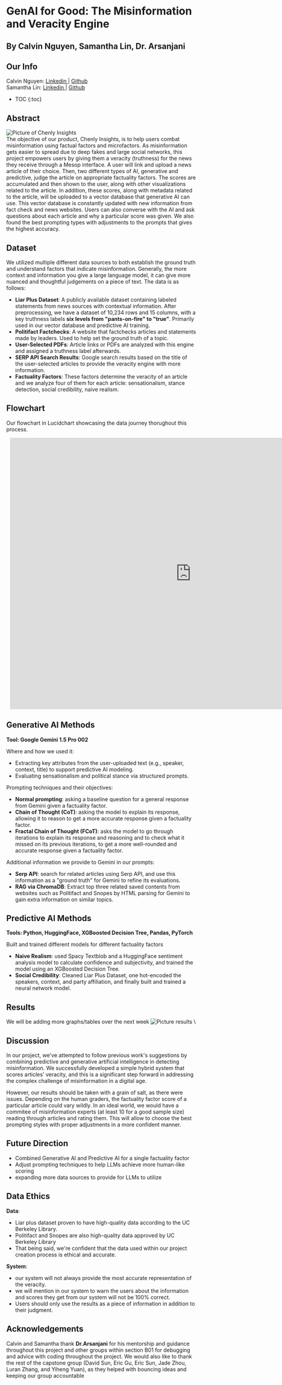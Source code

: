 # GenAI for Good: The Misinformation and Veracity Engine
## By Calvin Nguyen, Samantha Lin, Dr. Arsanjani
## Our Info
Calvin Nguyen: <a href = "https://www.linkedin.com/in/calvin-nguyen-data/"> Linkedin </a> | <a href = "https://github.com/Neniflight"> Github </a> \
Samantha Lin: <a href = "https://www.linkedin.com/in/calvin-nguyen-data/"> Linkedin </a> | <a href = "https://github.com/Samanthalin0918"> Github </a>

* TOC
{:toc}

## Abstract
![Picture of Chenly Insights](static/chenly_landing_page.png) \
The objective of our product, Chenly Insights, is to help users combat misinformation using factual factors and microfactors. As misinformation gets easier to spread due to deep fakes and large social networks, this project empowers users by giving them a veracity (truthness) for the news they receive through a Mesop interface. A user will link and upload a news article of their choice. Then, two different types of AI, generative and predictive, judge the article on appropriate factuality factors. The scores are accumulated and then shown to the user, along with other visualizations related to the article. In addition, these scores, along with metadata related to the article, will be uploaded to a vector database that generative AI can use. This vector database is constantly updated with new information from fact check and news websites. Users can also converse with the AI and ask questions about each article and why a particular score was given. We also found the best prompting types with adjustments to the prompts that gives the highest accuracy.

## Dataset
We utilized multiple different data sources to both establish the ground truth and understand factors that indicate misinformation. Generally, the more context and information you give a large language model, it can give more nuanced and thoughtful judgements on a piece of text. The data is as follows: 
* **Liar Plus Dataset**: A publicly available dataset containing labeled statements from news sources with contextual information. After preprocessing, we have a dataset of 10,234 rows and 15 columns, with a key truthness labels **six levels from "pants-on-fire" to "true"**. Primarily used in our vector database and predictive AI training.
* **Politifact Factchecks**: A website that factchecks articles and statements made by leaders. Used to help set the ground truth of a topic.
* **User-Selected PDFs**: Article links or PDFs are analyzed with this engine and assigned a truthness label afterwards.
* **SERP API Search Results**: Google search results based on the title of the user-selected articles to provide the veracity engine with more information.
* **Factuality Factors**: These factors determine the veracity of an article and we analyze four of them for each article: sensationalism, stance detection, social credibility, naive realism. 

## Flowchart
Our flowchart in Lucidchart showcasing the data journey thorughout this process. 
<div style="width: 960px; height: 720px; margin: 10px; position: relative;"><iframe allowfullscreen frameborder="0" style="width:960px; height:720px" src="https://lucid.app/documents/embedded/7babda6c-da85-49d9-bb0c-83fd85deffdf" id="rMtVwZ9NMd.z"></iframe></div>

## Generative AI Methods
**Tool: Google Gemini 1.5 Pro 002**

Where and how we used it:
* Extracting key attributes from the user-uploaded text (e.g., speaker, context, title) to support predictive AI modeling.
* Evaluating sensationalism and political stance via structured prompts.

Prompting techniques and their objectives:
* **Normal prompting**: asking a baseline question for a general response from Gemini given a factuality factor.
* **Chain of Thought (CoT)**: asking the model to explain its response, allowing it to reason to get a more accurate response given a factuality factor.
* **Fractal Chain of Thought (FCoT)**: asks the model to go through iterations to explain its response and reasoning and to check what it missed on its previous iterations, to get a more well-rounded and accurate response given a factuality factor.
  
Additional information we provide to Gemini in our prompts:
* **Serp API**: search for related articles using Serp API, and use this information as a "ground truth" for Gemini to refine its evaluations.
* **RAG via ChromaDB**: Extract top three related saved contents from websites such as Politifact and Snopes by HTML parsing for Gemini to gain extra information on similar topics.

## Predictive AI Methods
**Tools: Python, HuggingFace, XGBoosted Decision Tree, Pandas, PyTorch**

Built and trained different models for different factuality factors
* **Naive Realism**: used Spacy Textblob and a HuggingFace sentiment analysis model to calculate confidence and subjectivity, and trained the model using an XGBoosted Decision Tree.
* **Social Credibility**: Cleaned Liar Plus Dataset, one hot-encoded the speakers, context, and party affiliation, and finally built and trained a neural network model.


## Results
We will be adding more graphs/tables over the next week
![Picture results](static/accuracy_table.jpg) \


## Discussion
In our project, we've attempted to follow previous work's suggestions by combining predictive and generative artificial intelligence in detecting misinformation. We successfully developed a simple hybrid system that scores articles' veracity, and this is a significant step forward in addressing the complex challenge of misinformation in a digital age. 

However, our results should be taken with a grain of salt, as there were issues. Depending on the human graders, the factuality factor score of a particular article could vary wildly. In an ideal world, we would have a commitee of misinformation experts (at least 10 for a good sample size) reading through articles and rating them. This will allow to choose the best prompting styles with proper adjustments in a more confident manner. 

## Future Direction
* Combined Generative AI and Predictive AI for a single factuality factor
* Adjust prompting techniques to help LLMs achieve more human-like scoring
* expanding more data sources to provide for LLMs to utilize

## Data Ethics
**Data**:
* Liar plus dataset proven to have high-quality data according to the UC Berkeley Library.
* Politifact and Snopes are also high-quality data approved by UC Berkeley Library
* That being said, we're confident that the data used within our project creation process is ethical and accurate.

**System**:
* our system will not always provide the most accurate representation of the veracity.
* we will mention in our system to warn the users about the information and scores they get from our system will not be 100\% correct.
* Users should only use the results as a piece of information in addition to their judgment.

## Acknowledgements
Calvin and Samantha thank **Dr.Arsanjani** for his mentorship and guidance throughout this project and other groups within section B01 for debugging and advice with coding throughout the project. We would also like to thank the rest of the capstone group (David Sun, Eric Gu, Eric Sun, Jade Zhou, Luran Zhang, and Yiheng Yuan), as they helped with bouncing ideas and keeping our group accountable
